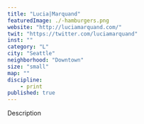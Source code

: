 ```yaml
---
title: "Lucia|Marquand"
featuredImage: ./-hamburgers.png
website: "http://luciamarquand.com/"
twit: "https://twitter.com/luciamarquand"
inst: ""
category: "L"
city: "Seattle"
neighborhood: "Downtown"
size: "small"
map: ""
discipline:
    - print
published: true
---
```


Description
